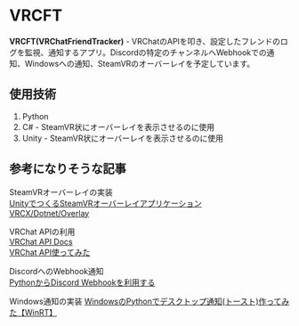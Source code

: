 # VRCFT
**VRCFT(VRChatFriendTracker)** - VRChatのAPIを叩き、設定したフレンドのログを監視、通知するアプリ。Discordの特定のチャンネルへWebhookでの通知、Windowsへの通知、SteamVRのオーバーレイを予定しています。

## 使用技術
1. Python  
2. C# - SteamVR状にオーバーレイを表示させるのに使用
3. Unity - SteamVR状にオーバーレイを表示させるのに使用

## 参考になりそうな記事

SteamVRオーバーレイの実装  
[UnityでつくるSteamVRオーバーレイアプリケーション](https://zenn.dev/kurohuku/books/a082c5728cc1f6/viewer/introduction)  
[VRCX/Dotnet/Overlay](https://github.com/vrcx-team/VRCX/tree/59d3ead781c0aa548d4bedd7343b4a204dfd0eb5/Dotnet/Overlay)

VRChat APIの利用  
[VRChat API Docs](https://vrchatapi.github.io/)  
[VRChat API使ってみた](https://qiita.com/Bulgent/items/a4fc7f901b8f3cec7423)  

DiscordへのWebhook通知  
[PythonからDiscord Webhookを利用する](https://zenn.dev/karaage0703/articles/926f18ba04e093)  

Windows通知の実装
[WindowsのPythonでデスクトップ通知(トースト)作ってみた【WinRT】](https://qiita.com/relu/items/51e89f2346b5fd7ed49d)

